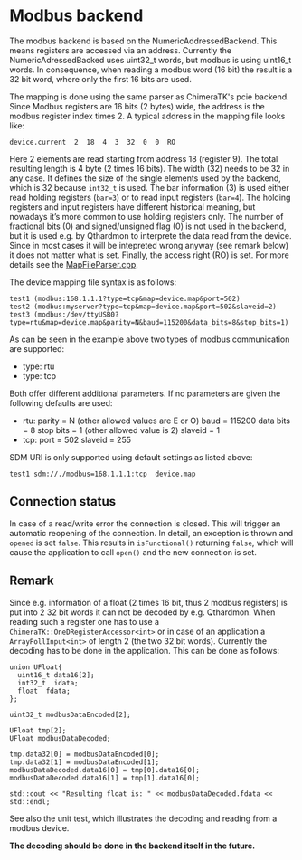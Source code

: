 # Modbus backend

The modbus backend is based on the NumericAddressedBackend. This means registers are accessed via an address. Currently the NumericAdressedBacked uses uint32\_t words, but modbus is using uint16\_t words. In consequence, when reading a modbus word (16 bit) the result is a 32 bit word, where only the first 16 bits are used.

The mapping is done using the same parser as ChimeraTK's pcie backend. Since Modbus registers are 16 bits (2 bytes) wide, the address is the modbus register index times 2. A typical address in the mapping file looks like:

    device.current  2  18  4  3  32  0  0  RO
    
Here 2 elements are read starting from address 18 (register 9). The total resulting length is 4 byte (2 times 16 bits). 
The width (32) needs to be 32 in any case. It defines the size of the single elements used by the backend, which is 32 because `int32_t` is used. The bar information (3) is used either read holding registers (`bar=3`) or to read input registers (`bar=4`). The holding registers and input registers have different historical meaning, but nowadays it’s more common to use holding registers only. The number of fractional bits (0) and signed/unsigned flag (0) is not used in the backend, but it is used e.g. by Qthardmon to interprete the data read from the device. Since in most cases it will be intepreted wrong anyway (see remark below) it does not matter what is set. Finally, the access right (RO) is set. For more details see the [MapFileParser.cpp](https://github.com/ChimeraTK/DeviceAccess/blob/master/fileparsers/src/MapFileParser.cpp).

The device mapping file syntax is as follows:

    test1 (modbus:168.1.1.1?type=tcp&map=device.map&port=502)
    test2 (modbus:myserver?type=tcp&map=device.map&port=502&slaveid=2)
    test3 (modbus:/dev/ttyUSB0?type=rtu&map=device.map&parity=N&baud=115200&data_bits=8&stop_bits=1)

As can be seen in the example above two types of modbus communication are supported:
 - type: rtu
 - type: tcp
 
Both offer different additional parameters. If no parameters are given the following defaults are used:

* rtu: 
    parity = N (other allowed values are E or O)
    baud = 115200
    data bits = 8
    stop bits = 1 (other allowed value is 2)
    slaveid = 1
* tcp: 
    port = 502
    slaveid = 255

SDM URI is only supported using default settings as listed above:
    
    test1 sdm://./modbus=168.1.1.1:tcp  device.map
    
## Connection status

In case of a read/write error the connection is closed. This will trigger an automatic reopening of the connection. In detail, an exception is thrown and `opened` is set `false`.
This results in `isFunctional()` returning `false`, which will cause the application to call `open()` and the new connection is set.

## Remark 

Since e.g. information of a float (2 times 16 bit, thus 2 modbus registers) is put into 2 32 bit words it can not be decoded by e.g. Qthardmon. 
When reading such a register one has to use a `ChimeraTK::OneDRegisterAccessor<int>` or in case of an application a `ArrayPollInput<int>` of length 2 (the two 32 bit words).
Currently the decoding has to be done in the application. This can be done as follows:

    union UFloat{
      uint16_t data16[2];
      int32_t  idata;
      float  fdata;
    };
    
    uint32_t modbusDataEncoded[2];
    
    UFloat tmp[2];
    UFloat modbusDataDecoded;
    
    tmp.data32[0] = modbusDataEncoded[0];
    tmp.data32[1] = modbusDataEncoded[1];
    modbusDataDecoded.data16[0] = tmp[0].data16[0];
    modbusDataDecoded.data16[1] = tmp[1].data16[0];
    
    std::cout << "Resulting float is: " << modbusDataDecoded.fdata << std::endl;
    
See also the unit test, which illustrates the decoding and reading from a modbus device.
    
**The decoding should be done in the backend itself in the future.**